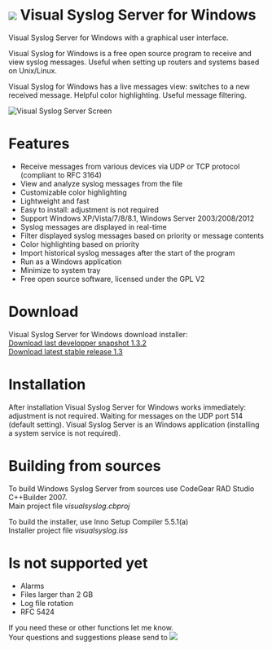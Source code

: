 ![](https://raw.githubusercontent.com/MaxBelkov/visualsyslog/master/screens/ico.png) Visual Syslog Server for Windows
===
Visual Syslog Server for Windows with a graphical user interface.

Visual Syslog for Windows is a free open source program to receive and view syslog messages. Useful when setting up routers and systems based on Unix/Linux.

Visual Syslog for Windows has a live messages view: switches to a new received message. Helpful color highlighting. Useful message filtering.

![Visual Syslog Server Screen](https://github.com/MaxBelkov/visualsyslog/blob/master/screens/screen1.png?raw=true)

Features
===
* Receive messages from various devices via UDP or TCP protocol (compliant to RFC 3164)
* View and analyze syslog messages from the file
* Customizable color highlighting
* Lightweight and fast
* Easy to install: adjustment is not required
* Support Windows XP/Vista/7/8/8.1, Windows Server 2003/2008/2012
* Syslog messages are displayed in real-time
* Filter displayed syslog messages based on priority or message contents
* Color highlighting based on priority
* Import historical syslog messages after the start of the program
* Run as a Windows application
* Minimize to system tray
* Free open source software, licensed under the GPL V2

Download
===
Visual Syslog Server for Windows download installer:  
[Download last developper snapshot 1.3.2](https://github.com/MaxBelkov/visualsyslog/blob/master/Output/visualsyslog_setup.exe?raw=true)  
[Download latest stable release 1.3](https://github.com/MaxBelkov/visualsyslog/releases/latest)

Installation
===
After installation Visual Syslog Server for Windows works immediately: adjustment is not required.
Waiting for messages on the UDP port 514 (default setting).
Visual Syslog Server is an Windows application (installing a system service is not required).

Building from sources
===
To build Windows Syslog Server from sources use CodeGear RAD Studio C++Builder 2007.  
Main project file _visualsyslog.cbproj_

To build the installer, use Inno Setup Compiler 5.5.1(a)  
Installer project file _visualsyslog.iss_

Is not supported yet
===
* Alarms
* Files larger than 2 GB
* Log file rotation
* RFC 5424

If you need these or other functions let me know.  
Your questions and suggestions please send to ![ ](https://github.com/MaxBelkov/visualsyslog/blob/master/screens/m.png?raw=true)
